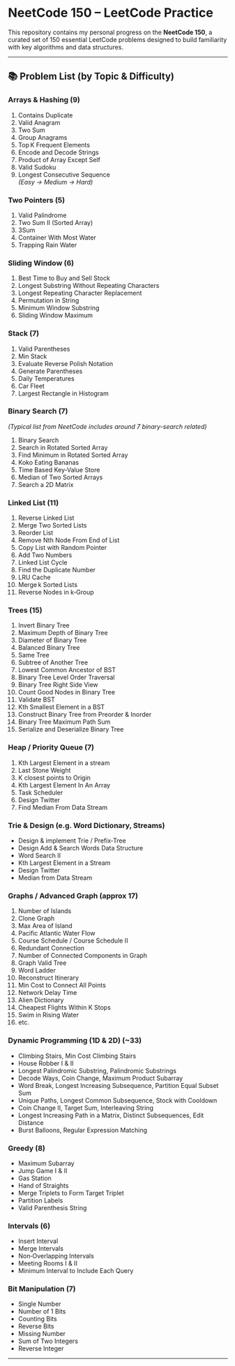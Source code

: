 # NeetCode 150 – LeetCode Practice

This repository contains my personal progress on the **NeetCode 150**, a curated set of 150 essential LeetCode problems designed to build familiarity with key algorithms and data structures.

---

## 📚 Problem List (by Topic & Difficulty)

### Arrays & Hashing (9)
1. Contains Duplicate  
2. Valid Anagram  
3. Two Sum  
4. Group Anagrams  
5. Top K Frequent Elements  
6. Encode and Decode Strings  
7. Product of Array Except Self  
8. Valid Sudoku  
9. Longest Consecutive Sequence  
*(Easy → Medium → Hard)*

### Two Pointers (5)
1. Valid Palindrome  
2. Two Sum II (Sorted Array)  
3. 3Sum  
4. Container With Most Water  
5. Trapping Rain Water  

### Sliding Window (6)
1. Best Time to Buy and Sell Stock  
2. Longest Substring Without Repeating Characters  
3. Longest Repeating Character Replacement  
4. Permutation in String  
5. Minimum Window Substring  
6. Sliding Window Maximum  

### Stack (7)
1. Valid Parentheses  
2. Min Stack  
3. Evaluate Reverse Polish Notation  
4. Generate Parentheses  
5. Daily Temperatures  
6. Car Fleet  
7. Largest Rectangle in Histogram  

### Binary Search (7)
*(Typical list from NeetCode includes around 7 binary-search related)*  
1. Binary Search  
2. Search in Rotated Sorted Array  
3. Find Minimum in Rotated Sorted Array  
4. Koko Eating Bananas  
5. Time Based Key‑Value Store  
6. Median of Two Sorted Arrays  
7. Search a 2D Matrix  

### Linked List (11)
1. Reverse Linked List  
2. Merge Two Sorted Lists  
3. Reorder List  
4. Remove Nth Node From End of List  
5. Copy List with Random Pointer  
6. Add Two Numbers  
7. Linked List Cycle  
8. Find the Duplicate Number  
9. LRU Cache  
10. Merge k Sorted Lists  
11. Reverse Nodes in k‑Group  

### Trees (15)
1. Invert Binary Tree  
2. Maximum Depth of Binary Tree  
3. Diameter of Binary Tree  
4. Balanced Binary Tree  
5. Same Tree  
6. Subtree of Another Tree  
7. Lowest Common Ancestor of BST  
8. Binary Tree Level Order Traversal  
9. Binary Tree Right Side View  
10. Count Good Nodes in Binary Tree  
11. Validate BST  
12. Kth Smallest Element in a BST  
13. Construct Binary Tree from Preorder & Inorder  
14. Binary Tree Maximum Path Sum  
15. Serialize and Deserialize Binary Tree  

### Heap / Priority Queue (7)
1. Kth Largest Element in a stream
2. Last Stone Weight
3. K closest points to Origin
4. Kth Largest Element In An Array
5. Task Scheduler
6. Design Twitter
7. Find Median From Data Stream

### Trie & Design (e.g. Word Dictionary, Streams)  
- Design & implement Trie / Prefix‑Tree  
- Design Add & Search Words Data Structure  
- Word Search II  
- Kth Largest Element in a Stream  
- Design Twitter  
- Median from Data Stream  

### Graphs / Advanced Graph (approx 17)
1. Number of Islands  
2. Clone Graph  
3. Max Area of Island  
4. Pacific Atlantic Water Flow  
5. Course Schedule / Course Schedule II  
6. Redundant Connection  
7. Number of Connected Components in Graph  
8. Graph Valid Tree  
9. Word Ladder  
10. Reconstruct Itinerary  
11. Min Cost to Connect All Points  
12. Network Delay Time  
13. Alien Dictionary  
14. Cheapest Flights Within K Stops  
15. Swim in Rising Water  
16. etc.  

### Dynamic Programming (1D & 2D) (~33)
- Climbing Stairs, Min Cost Climbing Stairs  
- House Robber I & II  
- Longest Palindromic Substring, Palindromic Substrings  
- Decode Ways, Coin Change, Maximum Product Subarray  
- Word Break, Longest Increasing Subsequence, Partition Equal Subset Sum  
- Unique Paths, Longest Common Subsequence, Stock with Cooldown  
- Coin Change II, Target Sum, Interleaving String  
- Longest Increasing Path in a Matrix, Distinct Subsequences, Edit Distance  
- Burst Balloons, Regular Expression Matching  

### Greedy (8)
- Maximum Subarray  
- Jump Game I & II  
- Gas Station  
- Hand of Straights  
- Merge Triplets to Form Target Triplet  
- Partition Labels  
- Valid Parenthesis String  

### Intervals (6)
- Insert Interval  
- Merge Intervals  
- Non‑Overlapping Intervals  
- Meeting Rooms I & II  
- Minimum Interval to Include Each Query  

### Bit Manipulation (7)
- Single Number  
- Number of 1 Bits  
- Counting Bits  
- Reverse Bits  
- Missing Number  
- Sum of Two Integers  
- Reverse Integer  

---
